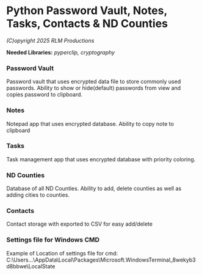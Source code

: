 # Python Password Vault, Notes, Tasks, Contacts & ND Counties
*(C)opyright 2025 RLM Productions*

<b>Needed Libraries:</b> *pyperclip, cryptography*

### Password Vault
Password vault that uses encrypted data file to store commonly used passwords. Ability to show or hide(default) passwords from view and copies password to clipboard.

### Notes
Notepad app that uses encrypted database. Ability to copy note to clipboard

### Tasks
Task management app that uses encrypted database with priority coloring.

### ND Counties
Database of all ND Counties. Ability to add, delete counties as well as adding cities to counties.

### Contacts
Contact storage with exported to CSV for easy add/delete

### Settings file for Windows CMD
Example of Location of settings file for cmd: C:\Users\...\AppData\Local\Packages\Microsoft.WindowsTerminal_8wekyb3d8bbwe\LocalState
